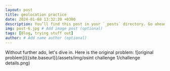 ```yaml
---
layout: post
title: geolocation practice
date: 2024-01-08 13:32:20 +0300
description: You’ll find this post in your `_posts` directory. Go ahead and edit it and re-build the site to see your changes. # Add post description (optional)
img: post-6.jpg # Add image post (optional)
tags: [Blog, trying stuff out]
author: # Add name author (optional)
---
```

Without further ado, let's dive in. 
Here is the original problem: 
![original problem]({{site.baseurl}}/assets/img/osint challenge 1/challenge details.png)
